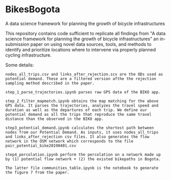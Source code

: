 # BikesBogota
A data science framework for planning the growth of bicycle infrastructures

This repository contains code sufficient to replicate all findings from "A data science framework for planning the growth of
bicycle infrastructures" an in-submission paper on using novel data sources, tools, and methods to identify and prioritize locations where to intervene via properly planned cycling infrastructure.

Some details:

    nodes_all_trips.csv and links_after_rejection.scv are the ODs used as potential demand. These are a filtered version afthe the rejection sampling method described in the paper.
    
    step_1_parse_trajectories.ipynb parses raw GPS data of the BIKO app.
    
    step_2_filter_mapmatch.ipynb obtains the map matching for the above GPS data. It parses the trajectories, analyzes the travel speed and duration as well as the departures of each trip. We define our potential demand as all the trips that reproduce the same travel distance than the observed in the BIKO app.
    
    step3_potential_demand.ipynb calculates the shortest path between nodes from our Potential Demand. As inputs, it uses nodes_all_trips and links_after_rejection csv files. It also generates the flow network in the OSM network which corresponds to the file pair_potential_bike20190401.csv
    
    step4_percolation.ipynb perform the percolation on a network made up by (1) potential flow network + (2) the existed bikepaths in Bogota.
    
    The latter file communities_table.ipynb is the notebook to generate the figure 7 from the paper.
